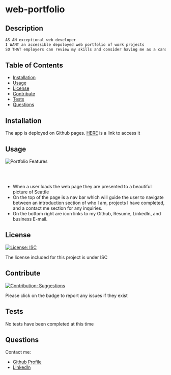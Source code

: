 # web-portfolio
    
    
## Description

```md  
AS AN exceptional web developer 
I WANT an accessible depoloyed web portfolio of work projects 
SO THAT employers can review my skills and consider having me as a candidate for their company
```
    
## Table of Contents
    
- [Installation](#installation)
- [Usage](#usage)
- [License](#license)
- [Contribute](#contribute)
- [Tests](#tests)
- [Questions](#questions)
    
## Installation

The app is deployed on Github pages. [HERE](https://odingol.github.io/web-portfolio/) is a link to access it
 ## Usage

![Portfolio Features](./images/portfolio-usage.gif)

<br>
<br>

* When a user loads the web page they are presented to a beautiful picture of Seattle
* On the top of the page is a nav bar which will guide the user to navigate between an introduction section of who I am, projects I have completed, and a contact me section for any inquiries. 
* On the bottom right are icon links to my Github, Resume, LinkedIn, and business E-mail.
    
## License 
[![License: ISC](https://img.shields.io/badge/License-ISC-blue.svg)](https://choosealicense.com/licenses/isc/)
    
    
The license included for this project is under ISC
    
    
## Contribute 
[![Contribution: Suggestions](https://img.shields.io/badge/Contribution%20-Suggestions-4baaaa.svg)](https://github.com/odingol/web-portfolio/issues)
    
Please click on the badge to report any issues if they exist
    
    
## Tests
    
No tests have been completed at this time
    

## Questions
    
Contact me: 

- [Github Profile](https://github.com/odingol) 
- [LinkedIn](https://www.linkedin.com/in/lamor-odingo/)